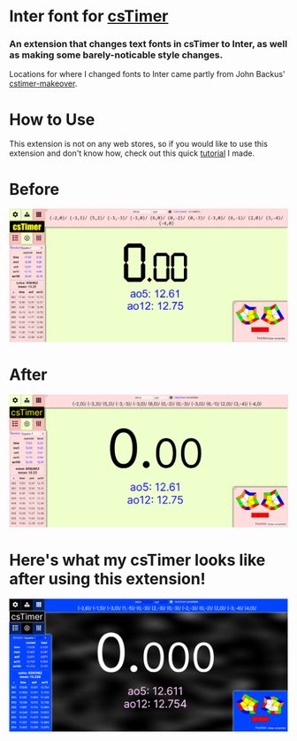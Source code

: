 # Inter font for [csTimer](https://cstimer.net)

### An extension that changes text fonts in csTimer to Inter, as well as making some barely-noticable style changes.

Locations for where I changed fonts to Inter came partly from John Backus' [cstimer-makeover](https://github.com/backus/cstimer-makeover).

# How to Use

This extension is not on any web stores, so if you would like to use this extension and don't know how, check out this quick [tutorial](https://github.com/Wo0fle/inter-for-csTimer/wiki) I made.

# Before

![icon](./source/images/before.png)

# After

![icon](./source/images/after.png)

# Here's what my csTimer looks like after using this extension!

![icon](./source/images/my_csTimer.png)
